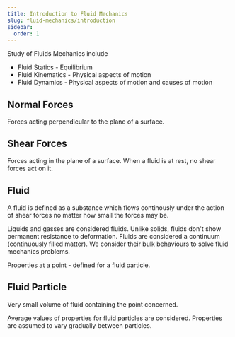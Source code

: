 ```yaml
---
title: Introduction to Fluid Mechanics
slug: fluid-mechanics/introduction
sidebar:
  order: 1
---
```


Study of Fluids Mechanics include

- Fluid Statics - Equilibrium
- Fluid Kinematics - Physical aspects of motion
- Fluid Dynamics - Physical aspects of motion and causes of motion

## Normal Forces

Forces acting perpendicular to the plane of a surface.

## Shear Forces

Forces acting in the plane of a surface. When a fluid is at rest, no shear
forces act on it.

## Fluid

A fluid is defined as a substance which flows continously under the action of
shear forces no matter how small the forces may be.

Liquids and gasses are considered fluids. Unlike solids, fluids don't show
permanent resistance to deformation. Fluids are considered a continuum
(continuously filled matter). We consider their bulk behaviours to solve fluid
mechanics problems.

Properties at a point - defined for a fluid particle.

## Fluid Particle

Very small volume of fluid containing the point concerned.

Average values of properties for fluid particles are considered. Properties are
assumed to vary gradually between particles.
